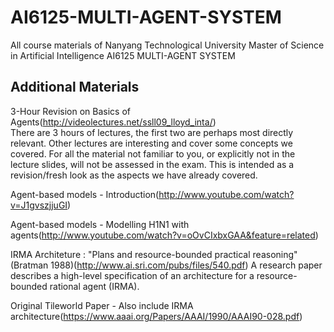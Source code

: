 # AI6125-MULTI-AGENT-SYSTEM
All course materials of Nanyang Technological University Master of Science in Artificial Intelligence AI6125 MULTI-AGENT SYSTEM

## Additional Materials
3-Hour Revision on Basics of Agents(http://videolectures.net/ssll09_lloyd_inta/)  
There are 3 hours of lectures, the first two are perhaps most directly relevant.
Other lectures are interesting and cover some concepts we covered.
For all the material not familiar to you, or explicitly not in the lecture slides, will not be assessed in the exam.
This is intended as a revision/fresh look as the aspects we have already covered.

Agent-based models - Introduction(http://www.youtube.com/watch?v=J1gvszjjuGI)

Agent-based models - Modelling H1N1 with agents(http://www.youtube.com/watch?v=oOvCIxbxGAA&feature=related)

IRMA Architeture : "Plans and resource-bounded practical reasoning" (Bratman 1988)(http://www.ai.sri.com/pubs/files/540.pdf)
A research paper describes a high-level specification of an architecture for a resource-bounded rational agent (IRMA).

Original Tileworld Paper - Also include IRMA architecture(https://www.aaai.org/Papers/AAAI/1990/AAAI90-028.pdf)
